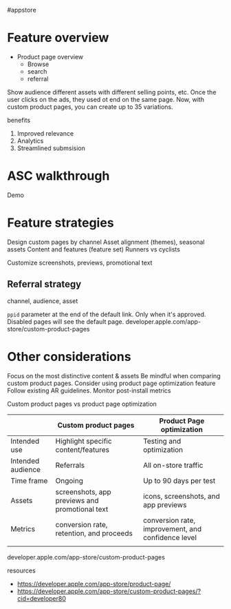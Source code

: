 #appstore 
# Feature overview
* Product page overview
	* Browse
	* search
	* referral

Show audience different assets with different selling points, etc.  Once the user clicks on the ads, they used ot end on the same page.  Now, with custom product pages, you can create up to 35 variations.

benefits
1.  Improved relevance
2.  Analytics
3.  Streamlined submsision


# ASC walkthrough
Demo

# Feature strategies
Design custom pages by channel
Asset alignment (themes), seasonal assets
Content and features (feature set)
Runners vs cyclists


Customize screenshots, previews, promotional text

## Referral strategy
channel, audience, asset

`ppid` parameter at the end of the default link.  Only when it's approved.  Disabled pages will see the default page.
developer.apple.com/app-store/custom-product-pages

# Other considerations
Focus on the most distinctive content & assets
Be mindful when comparing custom product pages.  Consider using product page optimization feature
Follow existing AR guidelines.
Monitor post-install metrics

Custom product pages vs product page optimization

|                   | Custom product pages                           | Product Page optimization                          |
| ----------------- | ---------------------------------------------- | -------------------------------------------------- |
| Intended use      | Highlight specific content/features            | Testing and optimization                           |
| Intended audience | Referrals                                      | All on-store traffic                               |
| Time frame        | Ongoing                                        | Up to 90 days per test                             |
| Assets            | screenshots, app previews and promotional text | icons, screenshots, and app previews               |
| Metrics           | conversion rate, retention, and proceeds       | conversion rate, improvement, and confidence level |
|                   |                                                |                                                    |
developer.apple.com/app-store/custom-product-pages

resources
* https://developer.apple.com/app-store/product-page/
* https://developer.apple.com/app-store/custom-product-pages/?cid=developer80

